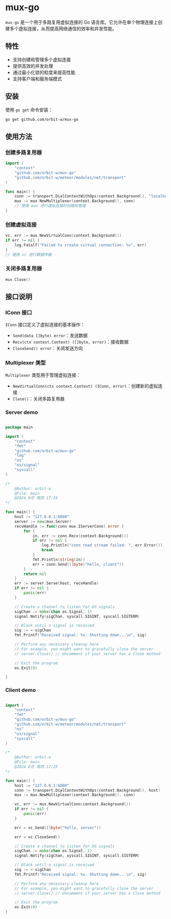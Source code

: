 
# mux-go

`mux-go` 是一个用于多路复用虚拟连接的 Go 语言库。它允许在单个物理连接上创建多个虚拟连接，从而提高网络通信的效率和并发性能。

## 特性

- 支持创建和管理多个虚拟连接
- 提供高效的并发处理
- 通过最小化锁的粒度来提高性能
- 支持客户端和服务端模式

## 安装

使用 `go get` 命令安装：

```sh
go get github.com/orbit-w/mux-go
```

## 使用方法

### 创建多路复用器

```go
import (
    "context"
    "github.com/orbit-w/mux-go"
    "github.com/orbit-w/meteor/modules/net/transport"
)

func main() {
    conn := transport.DialContextWithOps(context.Background(), "localhost:8080")
    mux := mux.NewMultiplexer(context.Background(), conn)
    // 使用 mux 进行虚拟连接的创建和管理
}
```

### 创建虚拟连接

```go
vc, err := mux.NewVirtualConn(context.Background())
if err != nil {
    log.Fatalf("Failed to create virtual connection: %v", err)
}
// 使用 vc 进行数据传输
```

### 关闭多路复用器

```go
mux.Close()
```

## 接口说明

### IConn 接口

`IConn` 接口定义了虚拟连接的基本操作：

- `Send(data []byte) error`：发送数据
- `Recv(ctx context.Context) ([]byte, error)`：接收数据
- `CloseSend() error`：关闭发送方向

### Multiplexer 类型

`Multiplexer` 类型用于管理虚拟连接：

- `NewVirtualConn(ctx context.Context) (IConn, error)`：创建新的虚拟连接
- `Close()`：关闭多路复用器


### Server demo ###

```go

package main

import (
	"context"
	"fmt"
	"github.com/orbit-w/mux-go"
	"log"
	"os"
	"os/signal"
	"syscall"
)

/*
	@Author: orbit-w
	@File: main
	@2024 8月 周四 17:19
*/

func main() {
	host := "127.0.0.1:6800"
	server := new(mux.Server)
	recvHandle := func(conn mux.IServerConn) error {
		for {
			in, err := conn.Recv(context.Background())
			if err != nil {
				log.Println("conn read stream failed: ", err.Error())
				break
			}
			fmt.Println(string(in))
			err = conn.Send([]byte("hello, client"))
		}
		return nil
	}
	err := server.Serve(host, recvHandle)
	if err != nil {
		panic(err)
	}

	// Create a channel to listen for OS signals
	sigChan := make(chan os.Signal, 1)
	signal.Notify(sigChan, syscall.SIGINT, syscall.SIGTERM)

	// Block until a signal is received
	sig := <-sigChan
	fmt.Printf("Received signal: %s. Shutting down...\n", sig)

	// Perform any necessary cleanup here
	// For example, you might want to gracefully close the server
	// server.Close() // Uncomment if your server has a Close method

	// Exit the program
	os.Exit(0)

}

```

### Client demo ###

```go

import (
	"context"
	"fmt"
	"github.com/orbit-w/mux-go"
	"github.com/orbit-w/meteor/modules/net/transport"
	"os"
	"os/signal"
	"syscall"
)

/*
	@Author: orbit-w
	@File: main
	@2024 8月 周四 17:25
*/

func main() {
	host := "127.0.0.1:6800"
	conn := transport.DialContextWithOps(context.Background(), host)
	mux := mux.NewMultiplexer(context.Background(), conn)

	vc, err := mux.NewVirtualConn(context.Background())
	if err != nil {
		panic(err)
	}

	err = vc.Send([]byte("hello, server"))

	err = vc.CloseSend()

	// Create a channel to listen for OS signals
	sigChan := make(chan os.Signal, 1)
	signal.Notify(sigChan, syscall.SIGINT, syscall.SIGTERM)

	// Block until a signal is received
	sig := <-sigChan
	fmt.Printf("Received signal: %s. Shutting down...\n", sig)

	// Perform any necessary cleanup here
	// For example, you might want to gracefully close the server
	// server.Close() // Uncomment if your server has a Close method

	// Exit the program
	os.Exit(0)
}
```
